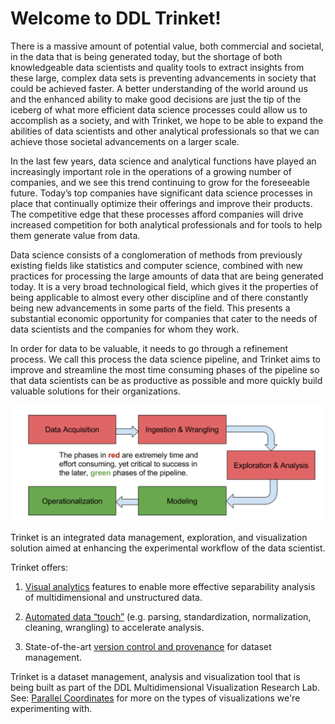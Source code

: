 # Welcome to DDL Trinket!

There is a massive amount of potential value, both commercial and societal, in the data that is being generated today, but the shortage of both knowledgeable data scientists and quality tools to extract insights from these large, complex data sets is preventing advancements in society that could be achieved faster. A better understanding of the world around us and the enhanced ability to make good decisions are just the tip of the iceberg of what more efficient data science processes could allow us to accomplish as a society, and with Trinket, we hope to be able to expand the abilities of data scientists and other analytical professionals so that we can achieve those societal advancements on a larger scale.

In the last few years, data science and analytical functions have played an increasingly important role in the operations of a growing number of companies, and we see this trend continuing to grow for the foreseeable future. Today’s top companies have significant data science processes in place that continually optimize their offerings and improve their products. The competitive edge that these processes afford companies will drive increased competition for both analytical professionals and for tools to help them generate value from data.

Data science consists of a conglomeration of methods from previously existing fields like statistics and computer science, combined with new practices for processing the large amounts of data that are being generated today. It is a very broad technological field, which gives it the properties of being applicable to almost every other discipline and of there constantly being new advancements in some parts of the field. This presents a substantial economic opportunity for companies that cater to the needs of data scientists and the companies for whom they work.

In order for data to be valuable, it needs to go through a refinement process. We call this process the data science pipeline, and Trinket aims to improve and streamline the most time consuming phases of the pipeline so that data scientists can be as productive as possible and more quickly build valuable solutions for their organizations.

![Pipeline](images/pipeline.png)

Trinket is an integrated data management, exploration, and visualization solution aimed at enhancing the experimental workflow of the data scientist.

Trinket offers:   

1. [Visual analytics](visual_analysis.md) features to enable more effective separability analysis of multidimensional and unstructured data.   

2. [Automated data “touch”](auto_analysis.md) (e.g. parsing, standardization, normalization, cleaning, wrangling) to accelerate analysis.      

3. State-of-the-art [version control and provenance](version_control.md) for dataset management.    

Trinket is a dataset management, analysis and visualization tool that is being built as part of the DDL Multidimensional Visualization Research Lab. See: [Parallel Coordinates](http://homes.cs.washington.edu/~jheer//files/zoo/ex/stats/parallel.html) for more on the types of visualizations we're experimenting with.
